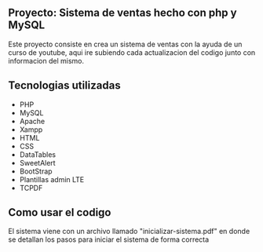 ## Proyecto: Sistema de ventas hecho con php y MySQL

Este proyecto consiste en crea un sistema de ventas con la ayuda de un curso de youtube, aqui ire subiendo cada actualizacion del codigo junto con informacion del mismo.

## Tecnologias utilizadas
- PHP
- MySQL
- Apache
- Xampp
- HTML
- CSS
- DataTables
- SweetAlert
- BootStrap
- Plantillas admin LTE
- TCPDF

## Como usar el codigo
El sistema viene con un archivo llamado "inicializar-sistema.pdf" en donde se detallan los pasos para iniciar el sistema de forma correcta
